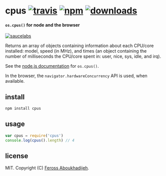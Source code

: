 # cpus [![travis][travis-image]][travis-url] [![npm][npm-image]][npm-url] [![downloads][downloads-image]][npm-url]

#### `os.cpus()` for node and the browser

[![saucelabs][saucelabs-image]][saucelabs-url]

[travis-image]: https://img.shields.io/travis/feross/cpus/master.svg?style=flat
[travis-url]: https://travis-ci.org/feross/cpus
[npm-image]: https://img.shields.io/npm/v/cpus.svg?style=flat
[npm-url]: https://npmjs.org/package/cpus
[downloads-image]: https://img.shields.io/npm/dm/cpus.svg?style=flat
[saucelabs-image]: https://saucelabs.com/browser-matrix/cpus.svg
[saucelabs-url]: https://saucelabs.com/u/cpus

Returns an array of objects containing information about each CPU/core installed:
model, speed (in MHz), and times (an object containing the number of milliseconds the
CPU/core spent in: user, nice, sys, idle, and irq).

See the [node.js documentation](https://nodejs.org/api/os.html#os_os_cpus) for
`os.cpus()`.

In the browser, the `navigator.hardwareConcurrency` API is used, when available.

## install

```bash
npm install cpus
```

## usage

```js
var cpus = require('cpus')
console.log(cpus().length) // 4
```

## license

MIT. Copyright (C) [Feross Aboukhadijeh](http://feross.org).
